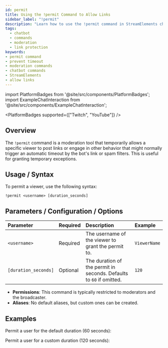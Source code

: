```yaml
---
id: permit
title: Using the !permit Command to Allow Links
sidebar_label: "!permit"
description: "Learn how to use the !permit command in StreamElements chatbot to temporarily allow viewers to post links without getting timed out."
tags:
  - chatbot
  - commands
  - moderation
  - link protection
keywords:
- permit command
- prevent timeout
- moderation commands
- chatbot commands
- StreamElements
- allow links
---
```


import PlatformBadges from '@site/src/components/PlatformBadges';
import ExampleChatInteraction from '@site/src/components/ExampleChatInteraction';

<PlatformBadges supported={["Twitch", "YouTube"]} />

## Overview

The `!permit` command is a moderation tool that temporarily allows a specific viewer to post links or engage in other behavior that might normally trigger an automatic timeout by the bot's link or spam filters. This is useful for granting temporary exceptions.

## Usage / Syntax

To permit a viewer, use the following syntax:

```
!permit <username> [duration_seconds]
```

## Parameters / Configuration / Options

| Parameter            | Required | Description                                                             | Example |
| :------------------- | :------- | :---------------------------------------------------------------------- | :------ |
| `<username>`         | Required | The username of the viewer to grant the permit to.                      | `ViewerName` |
| `[duration_seconds]` | Optional | The duration of the permit in seconds. Defaults to `60` if omitted. | `120`   |

- **Permissions**: This command is typically restricted to moderators and the broadcaster.
- **Aliases**: No default aliases, but custom ones can be created.

## Examples

Permit a user for the default duration (60 seconds):

<ExampleChatInteraction
  inputPersona="moderator"
  inputUsernameOverride="ModUser"
  inputMessage="!permit ViewerName"
  outputMessage="@ViewerName, you will not get timed out for the next 60 seconds."
/>

Permit a user for a custom duration (120 seconds):

<ExampleChatInteraction
  inputPersona="moderator"
  inputUsernameOverride="ModUser"
  inputMessage="!permit AnotherViewer 120"
  outputMessage="@AnotherViewer, you will not get timed out for the next 120 seconds."
/>

